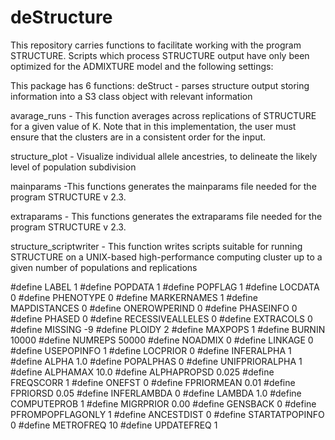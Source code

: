 # deStructure
This repository carries functions to facilitate working with the program STRUCTURE.
Scripts which process STRUCTURE output have only been optimized for the ADMIXTURE model and the following settings:

This package has 6 functions:
deStruct - parses structure output storing information into a S3 class object with relevant information

avarage_runs - This function averages across replications of STRUCTURE for a given value of K. Note that in this implementation, the user must ensure that the clusters are in a consistent order for the input.

structure_plot - Visualize individual allele ancestries, to delineate the likely level of population subdivision

mainparams -This functions generates the mainparams file needed for the program STRUCTURE v 2.3.

extraparams - This functions generates the extraparams file needed for the program STRUCTURE v 2.3.

structure_scriptwriter - This function writes scripts suitable for running STRUCTURE on a UNIX-based high-performance computing cluster up to a given number of populations and replications

#define LABEL 1
#define POPDATA 1 
#define POPFLAG 1 
#define LOCDATA 0 
#define PHENOTYPE 0 
#define MARKERNAMES 1 
#define MAPDISTANCES 0 
#define ONEROWPERIND 0 
#define PHASEINFO 0 
#define PHASED 0 
#define RECESSIVEALLELES 0 
#define EXTRACOLS 0
#define MISSING -9
#define PLOIDY 2
#define MAXPOPS 1
#define BURNIN 10000
#define NUMREPS 50000
#define NOADMIX 0
#define LINKAGE 0
#define USEPOPINFO 1
#define LOCPRIOR 0
#define INFERALPHA 1
#define ALPHA 1.0
#define POPALPHAS 0 
#define UNIFPRIORALPHA 1 
#define ALPHAMAX 10.0
#define ALPHAPROPSD 0.025
#define FREQSCORR 1 
#define ONEFST 0
#define FPRIORMEAN 0.01
#define FPRIORSD 0.05
#define INFERLAMBDA 0 
#define LAMBDA 1.0
#define COMPUTEPROB 1
#define MIGRPRIOR 0.00
#define GENSBACK 0 
#define PFROMPOPFLAGONLY 1 
#define ANCESTDIST 0 
#define STARTATPOPINFO 0 
#define METROFREQ 10
#define UPDATEFREQ 1 

